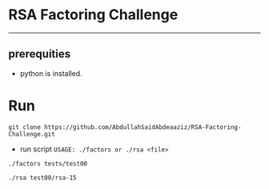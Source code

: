 # RSA Factoring Challenge

----

## prerequities

- python is installed.

# Run

```shell
git clone https://github.com/AbdullahSaidAbdeaaziz/RSA-Factoring-Challenge.git
```

- run script `USAGE: ./factors or ./rsa <file>`

```shell
./factors tests/test00
```

```shell
./rsa test00/rsa-15
```